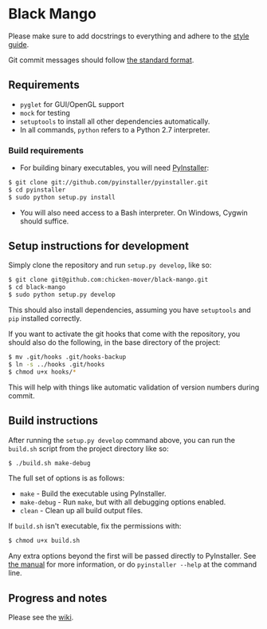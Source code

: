 # Black Mango

Please make sure to add docstrings to everything and adhere to the
[style guide](https://github.com/chicken-mover/black-mango/wiki/Style-guide).

Git commit messages should follow 
[the standard format](http://tbaggery.com/2008/04/19/a-note-about-git-commit-messages.html).

## Requirements

* `pyglet` for GUI/OpenGL support
* `mock` for testing
* `setuptools` to install all other dependencies automatically.
* In all commands, `python` refers to a Python 2.7 interpreter.

### Build requirements

* For building binary executables, you will need
  [PyInstaller](http://www.pyinstaller.org/):

```bash
$ git clone git://github.com/pyinstaller/pyinstaller.git
$ cd pyinstaller
$ sudo python setup.py install
```

* You will also need access to a Bash interpreter. On Windows, Cygwin should
  suffice.

## Setup instructions for development

Simply clone the repository and run `setup.py develop`, like so:

```bash
$ git clone git@github.com:chicken-mover/black-mango.git
$ cd black-mango
$ sudo python setup.py develop
```

This should also install dependencies, assuming you have `setuptools` and `pip`
installed correctly.

If you want to activate the git hooks that come with the repository, you should
also do the following, in the base directory of the project:

```bash
$ mv .git/hooks .git/hooks-backup
$ ln -s ../hooks .git/hooks
$ chmod u+x hooks/*
```

This will help with things like automatic validation of version numbers during
commit.

## Build instructions

After running the `setup.py develop` command above, you can run the `build.sh`
script from the project directory like so:
```bash
$ ./build.sh make-debug
```

The full set of options is as follows:
* `make` - Build the executable using PyInstaller.
* `make-debug` - Run `make`, but with all debugging options enabled.
* `clean` - Clean up all build output files.

If `build.sh` isn't executable, fix the permissions with:
```bash
$ chmod u+x build.sh
```

Any extra options beyond the first will be passed directly to PyInstaller. See
[the manual](http://www.pyinstaller.org/export/develop/project/doc/Manual.html)
for more information, or do `pyinstaller --help` at the command line.

## Progress and notes

Please see the [wiki](https://github.com/chicken-mover/black-mango/wiki).
